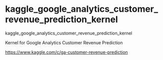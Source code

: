 # kaggle_google_analytics_customer_revenue_prediction_kernel
kaggle_google_analytics_customer_revenue_prediction_kernel

Kernel for Google Analytics Customer Revenue Prediction

https://www.kaggle.com/c/ga-customer-revenue-prediction
